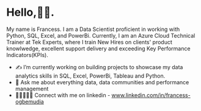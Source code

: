 # Hello,👋🏾.

My name is Francess. I am a Data Scientist proficient in working with Python, SQL, Excel, and PowerBi.
Currently, I am an Azure Cloud Technical Trainer at Tek Experts, where I train New Hires on clients' product knowlwedge, excellent support delivery and exceeding Key Performance Indicators(KPIs).

* ✍ I’m currently working on building projects to showcase my data analytics skills in SQL, Excel, PowerBi, Tableau and Python.
* 🤝 Ask me about everything data, data communities and performance management
* 👩🏽‍🤝‍👩🏼 Connect with me on linkedin - www.linkedin.com/in/francess-ogbemudia
